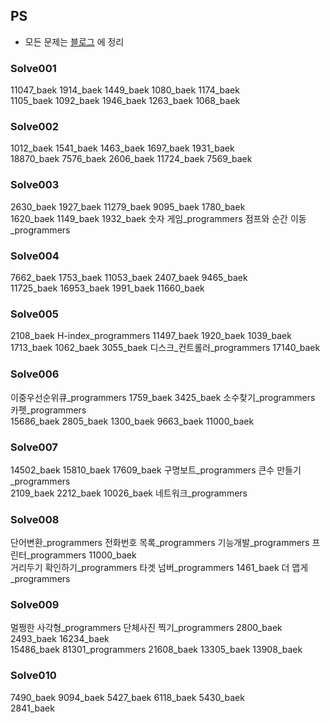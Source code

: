 ## PS
- 모든 문제는 [블로그](https://sksk713.github.io/) 에 정리

### Solve001
11047_baek 1914_baek 1449_baek 1080_baek 1174_baek <br> 1105_baek 1092_baek 1946_baek 1263_baek 1068_baek
### Solve002
1012_baek 1541_baek 1463_baek 1697_baek 1931_baek <br> 18870_baek 7576_baek 2606_baek 11724_baek 7569_baek
### Solve003
2630_baek 1927_baek 11279_baek 9095_baek 1780_baek <br> 1620_baek 1149_baek 1932_baek 숫자 게임_programmers 점프와 순간 이동_programmers
### Solve004
7662_baek 1753_baek 11053_baek 2407_baek 9465_baek <br> 11725_baek 16953_baek 1991_baek 11660_baek
### Solve005
2108_baek H-index_programmers 11497_baek 1920_baek 1039_baek <br> 1713_baek 1062_baek 3055_baek 디스크_컨트롤러_programmers 17140_baek
### Solve006
이중우선순위큐_programmers 1759_baek 3425_baek 소수찾기_programmers 카펫_programmers <br> 15686_baek 2805_baek 1300_baek 9663_baek 11000_baek
### Solve007
14502_baek 15810_baek 17609_baek 구명보트_programmers 큰수 만들기_programmers <br> 2109_baek 2212_baek 10026_baek 네트워크_programmers
### Solve008
단어변환_programmers 전화번호 목록_programmers 기능개발_programmers 프린터_programmers 11000_baek <br> 거리두기 확인하기_programmers 타겟 넘버_programmers 1461_baek 더 맵게_programmers
### Solve009
멀쩡한 사각형_programmers 단체사진 찍기_programmers 2800_baek 2493_baek 16234_baek <br> 15486_baek 81301_programmers 21608_baek 13305_baek 13908_baek
### Solve010
7490_baek 9094_baek 5427_baek 6118_baek 5430_baek <br> 2841_baek
